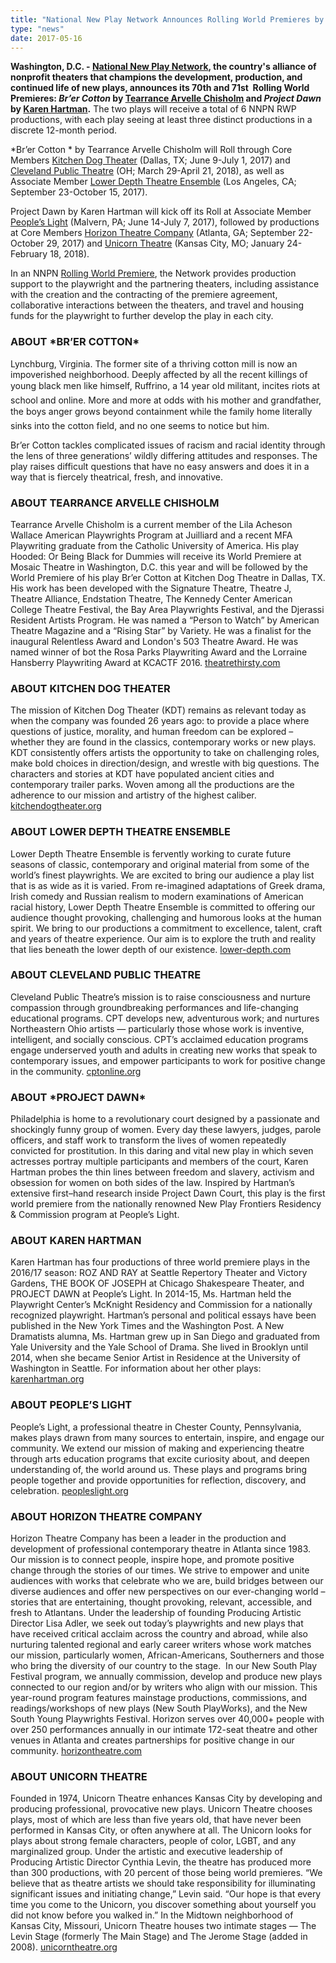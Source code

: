 ```yaml
---
title: "National New Play Network Announces Rolling World Premieres by Tearrance Arvelle Chisholm and Karen Hartman"
type: "news"
date: 2017-05-16
---
```


<span class="lead-in">**Washington, D.C. - **<a href="http://nnpn.org/" rel="nofollow">**National New Play Network**</a>**, the country's alliance of nonprofit theaters that champions the development, production, and continued life of new plays, announces its 70th and 71st  Rolling World Premieres: *Br’er Cotton* by **<a href="https://newplayexchange.org/users/2288/tearrance-arvelle-chisholm" rel="nofollow">**Tearrance Arvelle Chisholm**</a>** and *Project Dawn* by **<a href="https://newplayexchange.org/users/2887/karen-hartman" rel="nofollow">**Karen Hartman**</a>**.** The two plays will receive a total of 6 NNPN RWP productions, with each play seeing at least three distinct productions in a discrete 12-month period.</span>

*Br’er Cotton * by Tearrance Arvelle Chisholm will Roll through Core Members <a href="http://www.kitchendogtheater.org/cotton/" rel="nofollow">Kitchen Dog Theater</a> (Dallas, TX; June 9-July 1, 2017) and <a href="http://www.cptonline.org/" rel="nofollow">Cleveland Public Theatre</a> (OH; March 29-April 21, 2018), as well as Associate Member <a href="http://lower-depth.com/" rel="nofollow">Lower Depth Theatre Ensemble</a> (Los Angeles, CA; September 23-October 15, 2017).

Project Dawn by Karen Hartman will kick off its Roll at Associate Member <a href="http://peopleslight.org/production/ProjectDawn" rel="nofollow">People’s Light</a> (Malvern, PA; June 14-July 7, 2017), followed by productions at Core Members <a href="http://www.horizontheatre.com/plays/project-dawn/" rel="nofollow">Horizon Theatre Company</a> (Atlanta, GA; September 22-October 29, 2017) and <a href="https://www.unicorntheatre.com/" rel="nofollow">Unicorn Theatre</a> (Kansas City, MO; January 24-February 18, 2018).

In an NNPN <a href="http://nnpn.org/programs/rolling-world-premieres" rel="nofollow">Rolling World Premiere</a>, the Network provides production support to the playwright and the partnering theaters, including assistance with the creation and the contracting of the premiere agreement, collaborative interactions between the theaters, and travel and housing funds for the playwright to further develop the play in each city.

<h3>ABOUT *BR’ER COTTON*</h3>
Lynchburg, Virginia. The former site of a thriving cotton mill is now an impoverished neighborhood. Deeply affected by all the recent killings of young black men like himself, Ruffrino, a 14 year old militant, incites riots at school and online. More and more at odds with his mother and grandfather, the boys anger grows beyond containment while the family home literally sinks into the cotton field, and no one seems to notice but him.

Br’er Cotton tackles complicated issues of racism and racial identity through the lens of three generations’ wildly differing attitudes and responses. The play raises difficult questions that have no easy answers and does it in a way that is fiercely theatrical, fresh, and innovative.

<h3>ABOUT TEARRANCE ARVELLE CHISHOLM</h3>
Tearrance Arvelle Chisholm is a current member of the Lila Acheson Wallace American Playwrights Program at Juilliard and a recent MFA Playwriting graduate from the Catholic University of America. His play Hooded: Or Being Black for Dummies will receive its World Premiere at Mosaic Theatre in Washington, D.C. this year and will be followed by the World Premiere of his play Br’er Cotton at Kitchen Dog Theatre in Dallas, TX. His work has been developed with the Signature Theatre, Theatre J, Theatre Alliance, Endstation Theatre, The Kennedy Center American College Theatre Festival, the Bay Area Playwrights Festival, and the Djerassi Resident Artists Program. He was named a “Person to Watch” by American Theatre Magazine and a “Rising Star” by Variety. He was a finalist for the inaugural Relentless Award and London's 503 Theatre Award. He was named winner of bot the Rosa Parks Playwriting Award and the Lorraine Hansberry Playwriting Award at KCACTF 2016. <a href="http://theatrethirsty.com/" rel="nofollow">theatrethirsty.com</a>

<h3>ABOUT KITCHEN DOG THEATER</h3>
The mission of Kitchen Dog Theater (KDT) remains as relevant today as when the company was founded 26 years ago: to provide a place where questions of justice, morality, and human freedom can be explored – whether they are found in the classics, contemporary works or new plays. KDT consistently offers artists the opportunity to take on challenging roles, make bold choices in direction/design, and wrestle with big questions. The characters and stories at KDT have populated ancient cities and contemporary trailer parks. Woven among all the productions are the adherence to our mission and artistry of the highest caliber. <a href="http://www.kitchendogtheater.org/" rel="nofollow">kitchendogtheater.org</a>

<h3>ABOUT LOWER DEPTH THEATRE ENSEMBLE</h3>
Lower Depth Theatre Ensemble is fervently working to curate future seasons of classic, contemporary and original material from some of the world’s finest playwrights. We are excited to bring our audience a play list that is as wide as it is varied. From re-imagined adaptations of Greek drama, Irish comedy and Russian realism to modern examinations of American racial history, Lower Depth Theatre Ensemble is committed to offering our audience thought provoking, challenging and humorous looks at the human spirit. We bring to our productions a commitment to excellence, talent, craft and years of theatre experience. Our aim is to explore the truth and reality that lies beneath the lower depth of our existence. <a href="http://lower-depth.com/" rel="nofollow">lower-depth.com</a>

<h3>ABOUT CLEVELAND PUBLIC THEATRE</h3>
Cleveland Public Theatre’s mission is to raise consciousness and nurture compassion through groundbreaking performances and life-changing educational programs. CPT develops new, adventurous work; and nurtures Northeastern Ohio artists — particularly those whose work is inventive, intelligent, and socially conscious. CPT’s acclaimed education programs engage underserved youth and adults in creating new works that speak to contemporary issues, and empower participants to work for positive change in the community. <a href="http://www.cptonline.org/" rel="nofollow">cptonline.org</a>

<h3>ABOUT *PROJECT DAWN*</h3>
Philadelphia is home to a revolutionary court designed by a passionate and shockingly funny group of women. Every day these lawyers, judges, parole officers, and staff work to transform the lives of women repeatedly convicted for prostitution. In this daring and vital new play in which seven actresses portray multiple participants and members of the court, Karen Hartman probes the thin lines between freedom and slavery, activism and obsession for women on both sides of the law. Inspired by Hartman’s extensive first–hand research inside Project Dawn Court, this play is the first world premiere from the nationally renowned New Play Frontiers Residency &amp; Commission program at People’s Light.

<h3>ABOUT KAREN HARTMAN</h3>
Karen Hartman has four productions of three world premiere plays in the 2016/17 season: ROZ AND RAY at Seattle Repertory Theater and Victory Gardens, THE BOOK OF JOSEPH at Chicago Shakespeare Theater, and PROJECT DAWN at People’s Light. In 2014-15, Ms. Hartman held the Playwright Center’s McKnight Residency and Commission for a nationally recognized playwright. Hartman’s personal and political essays have been published in the New York Times and the Washington Post. A New Dramatists alumna, Ms. Hartman grew up in San Diego and graduated from Yale University and the Yale School of Drama. She lived in Brooklyn until 2014, when she became Senior Artist in Residence at the University of Washington in Seattle. For information about her other plays: <a href="http://www.karenhartman.org/" rel="nofollow">karenhartman.org</a>

<h3>ABOUT PEOPLE’S LIGHT</h3>
People’s Light, a professional theatre in Chester County, Pennsylvania, makes plays drawn from many sources to entertain, inspire, and engage our community. We extend our mission of making and experiencing theatre through arts education programs that excite curiosity about, and deepen understanding of, the world around us. These plays and programs bring people together and provide opportunities for reflection, discovery, and celebration. <a href="http://peopleslight.org/" rel="nofollow">peopleslight.org</a>

<h3>ABOUT HORIZON THEATRE COMPANY</h3>
Horizon Theatre Company has been a leader in the production and development of professional contemporary theatre in Atlanta since 1983. Our mission is to connect people, inspire hope, and promote positive change through the stories of our times. We strive to empower and unite audiences with works that celebrate who we are, build bridges between our diverse audiences and offer new perspectives on our ever-changing world – stories that are entertaining, thought provoking, relevant, accessible, and fresh to Atlantans. Under the leadership of founding Producing Artistic Director Lisa Adler, we seek out today’s playwrights and new plays that have received critical acclaim across the country and abroad, while also nurturing talented regional and early career writers whose work matches our mission, particularly women, African-Americans, Southerners and those who bring the diversity of our country to the stage.  In our New South Play Festival program, we annually commission, develop and produce new plays connected to our region and/or by writers who align with our mission. This year-round program features mainstage productions, commissions, and readings/workshops of new plays (New South PlayWorks), and the New South Young Playwrights Festival. Horizon serves over 40,000+ people with over 250 performances annually in our intimate 172-seat theatre and other venues in Atlanta and creates partnerships for positive change in our community. <a href="http://www.horizontheatre.com/" rel="nofollow">horizontheatre.com</a>

<h3>ABOUT UNICORN THEATRE</h3>
Founded in 1974, Unicorn Theatre enhances Kansas City by developing and producing professional, provocative new plays. Unicorn Theatre chooses plays, most of which are less than five years old, that have never been performed in Kansas City, or often anywhere at all. The Unicorn looks for plays about strong female characters, people of color, LGBT, and any marginalized group. Under the artistic and executive leadership of Producing Artistic Director Cynthia Levin, the theatre has produced more than 300 productions, with 20 percent of those being world premieres. “We believe that as theatre artists we should take responsibility for illuminating significant issues and initiating change,” Levin said. “Our hope is that every time you come to the Unicorn, you discover something about yourself you did not know before you walked in.” In the Midtown neighborhood of Kansas City, Missouri, Unicorn Theatre houses two intimate stages — The Levin Stage (formerly The Main Stage) and The Jerome Stage (added in 2008). <a href="https://www.unicorntheatre.com/" rel="nofollow">unicorntheatre.org</a>

